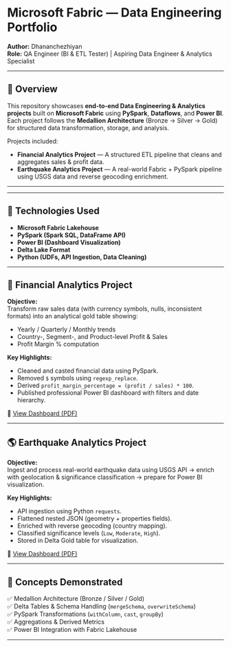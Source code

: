 # Microsoft Fabric — Data Engineering Portfolio

**Author:** Dhananchezhiyan  
**Role:** QA Engineer (BI & ETL Tester) | Aspiring Data Engineer & Analytics Specialist

---

## 📘 Overview
This repository showcases **end-to-end Data Engineering & Analytics projects** built on **Microsoft Fabric** using **PySpark**, **Dataflows**, and **Power BI**.  
Each project follows the **Medallion Architecture** (Bronze → Silver → Gold) for structured data transformation, storage, and analysis.

Projects included:
- **Financial Analytics Project** — A structured ETL pipeline that cleans and aggregates sales & profit data.
- **Earthquake Analytics Project** — A real-world Fabric + PySpark pipeline using USGS data and reverse geocoding enrichment.

---
---

## 🧩 Technologies Used
- **Microsoft Fabric Lakehouse**
- **PySpark (Spark SQL, DataFrame API)**
- **Power BI (Dashboard Visualization)**
- **Delta Lake Format**
- **Python (UDFs, API Ingestion, Data Cleaning)**

---

## 🚀 Financial Analytics Project
**Objective:**  
Transform raw sales data (with currency symbols, nulls, inconsistent formats) into an analytical gold table showing:
- Yearly / Quarterly / Monthly trends  
- Country-, Segment-, and Product-level Profit & Sales  
- Profit Margin % computation  

**Key Highlights:**
- Cleaned and casted financial data using PySpark.
- Removed `$` symbols using `regexp_replace`.
- Derived `profit_margin_percentage = (profit / sales) * 100`.
- Published professional Power BI dashboard with filters and date hierarchy.

📄 [View Dashboard (PDF)](Financial_Analytics/report/financial_dashboard.pdf)

---

## 🌎 Earthquake Analytics Project
**Objective:**  
Ingest and process real-world earthquake data using USGS API → enrich with geolocation & significance classification → prepare for Power BI visualization.

**Key Highlights:**
- API ingestion using Python `requests`.
- Flattened nested JSON (geometry + properties fields).
- Enriched with reverse geocoding (country mapping).
- Classified significance levels (`Low`, `Moderate`, `High`).
- Stored in Delta Gold table for visualization.

📄 [View Dashboard (PDF)](Earthquake_Analytics/report/earthquake_dashboard.pdf)

---

## 🧠 Concepts Demonstrated
✅ Medallion Architecture (Bronze / Silver / Gold)  
✅ Delta Tables & Schema Handling (`mergeSchema`, `overwriteSchema`)  
✅ PySpark Transformations (`withColumn`, `cast`, `groupBy`)  
✅ Aggregations & Derived Metrics  
✅ Power BI Integration with Fabric Lakehouse  

---
